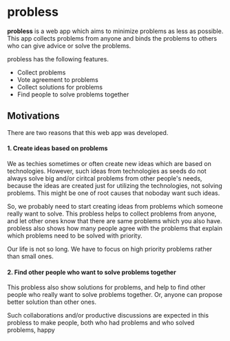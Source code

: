 probless
========

**probless** is a web app which aims to minimize problems as less as possible.
This app collects problems from anyone and binds the problems to others who can give advice or solve the problems.

probless has the following features.

* Collect problems
* Vote agreement to problems
* Collect solutions for problems
* Find people to solve problems together

Motivations
-----------

There are two reasons that this web app was developed.

#### 1. Create ideas based on problems

We as techies sometimes or often create new ideas which are based on technologies. However, such ideas from technologies as seeds do not always solve big and/or ciritcal problems from other people's needs, because the ideas are created just for utilizing the technologies, not solving problems. This might be one of root causes that noboday want such ideas.

So, we probably need to start creating ideas from problems which someone really want to solve. This probless helps to collect problems from anyone, and let other ones know that there are same problems which you also have. probless also shows how many people agree with the problems that explain which problems need to be solved with priority.

Our life is not so long. We have to focus on high priority problems rather than small ones.

#### 2. Find other people who want to solve problems together

This probless also show solutions for problems, and help to find other people who really want to solve problems together. Or, anyone can propose better solution than other ones.

Such collaborations and/or productive discussions are expected in this probless to make people, both who had problems and who solved problems, happy
